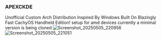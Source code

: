 ### APEXCKDE
Unofficial Custom Arch Distribution Inspired By Windows Built On Blazingly Fast CachyOS Handheld Edition!
setup for amd devices currently a minimal version is being cloned 
![Screenshot_20250505_220956](https://github.com/user-attachments/assets/80860c9e-ce60-4156-91f2-58d16f35f22c)
![Screenshot_20250505_221051](https://github.com/user-attachments/assets/042a7b8d-50d2-4f32-87b6-7ed9648282d3)


